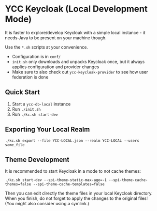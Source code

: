 # YCC Keycloak (Local Development Mode)

It is faster to explore/develop Keycloak with a simple local instance - it needs Java to be present on your machine though.

Use the `*.sh` scripts at your convenience.

- Configuration is in `conf/`
- `init.sh` only downloads and unpacks Keycloak once, but it always applies configuration and provider changes
- Make sure to also check out `ycc-keycloak-provider` to see how user federation is done

## Quick Start

1. Start a `ycc-db-local` instance
2. Run `./init.sh`
3. Run `./kc.sh start-dev`

## Exporting Your Local Realm

`./kc.sh export --file YCC-LOCAL.json --realm YCC-LOCAL --users same_file`

## Theme Development

It is recommended to start Keycloak in a mode to not cache themes:

`./kc.sh start-dev --spi-theme-static-max-age=-1 --spi-theme-cache-themes=false --spi-theme-cache-templates=false`

Then you can edit directly the theme files in your local Keycloak directory. When you finish, do not forget to apply the changes to the original files! (You might also consider using a symlink.)
